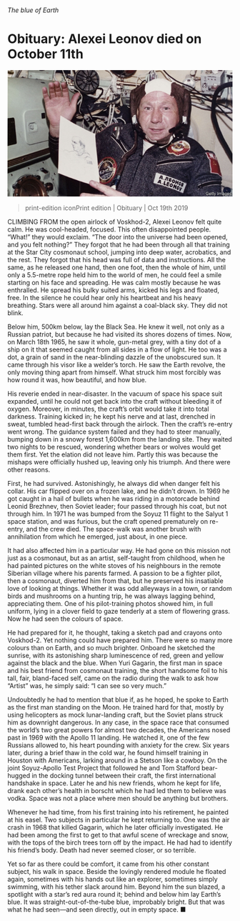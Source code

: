 ###### The blue of Earth

# Obituary: Alexei Leonov died on October 11th 

![image](images/20191019_obp501.jpg) 

> print-edition iconPrint edition | Obituary | Oct 19th 2019 

CLIMBING FROM the open airlock of Voskhod-2, Alexei Leonov felt quite calm. He was cool-headed, focused. This often disappointed people. “What!” they would exclaim. “The door into the universe had been opened, and you felt nothing?” They forgot that he had been through all that training at the Star City cosmonaut school, jumping into deep water, acrobatics, and the rest. They forgot that his head was full of data and instructions. All the same, as he released one hand, then one foot, then the whole of him, until only a 5.5-metre rope held him to the world of men, he could feel a smile starting on his face and spreading. He was calm mostly because he was enthralled. He spread his bulky suited arms, kicked his legs and floated, free. In the silence he could hear only his heartbeat and his heavy breathing. Stars were all around him against a coal-black sky. They did not blink. 

Below him, 500km below, lay the Black Sea. He knew it well, not only as a Russian patriot, but because he had visited its shores dozens of times. Now, on March 18th 1965, he saw it whole, gun-metal grey, with a tiny dot of a ship on it that seemed caught from all sides in a flow of light. He too was a dot, a grain of sand in the near-blinding dazzle of the unobscured sun. It came through his visor like a welder’s torch. He saw the Earth revolve, the only moving thing apart from himself. What struck him most forcibly was how round it was, how beautiful, and how blue. 

His reverie ended in near-disaster. In the vacuum of space his space suit expanded, until he could not get back into the craft without bleeding it of oxygen. Moreover, in minutes, the craft’s orbit would take it into total darkness. Training kicked in; he kept his nerve and at last, drenched in sweat, tumbled head-first back through the airlock. Then the craft’s re-entry went wrong. The guidance system failed and they had to steer manually, bumping down in a snowy forest 1,600km from the landing site. They waited two nights to be rescued, wondering whether bears or wolves would get them first. Yet the elation did not leave him. Partly this was because the mishaps were officially hushed up, leaving only his triumph. And there were other reasons. 

First, he had survived. Astonishingly, he always did when danger felt his collar. His car flipped over on a frozen lake, and he didn’t drown. In 1969 he got caught in a hail of bullets when he was riding in a motorcade behind Leonid Brezhnev, then Soviet leader; four passed through his coat, but not through him. In 1971 he was bumped from the Soyuz 11 flight to the Salyut 1 space station, and was furious, but the craft opened prematurely on re-entry, and the crew died. The space-walk was another brush with annihilation from which he emerged, just about, in one piece. 

It had also affected him in a particular way. He had gone on this mission not just as a cosmonaut, but as an artist, self-taught from childhood, when he had painted pictures on the white stoves of his neighbours in the remote Siberian village where his parents farmed. A passion to be a fighter pilot, then a cosmonaut, diverted him from that, but he preserved his insatiable love of looking at things. Whether it was odd alleyways in a town, or random birds and mushrooms on a hunting trip, he was always lagging behind, appreciating them. One of his pilot-training photos showed him, in full uniform, lying in a clover field to gaze tenderly at a stem of flowering grass. Now he had seen the colours of space. 

He had prepared for it, he thought, taking a sketch pad and crayons onto Voskhod-2. Yet nothing could have prepared him. There were so many more colours than on Earth, and so much brighter. Onboard he sketched the sunrise, with its astonishing sharp luminescence of red, green and yellow against the black and the blue. When Yuri Gagarin, the first man in space and his best friend from cosmonaut training, the short handsome foil to his tall, fair, bland-faced self, came on the radio during the walk to ask how “Artist” was, he simply said: “I can see so very much.” 

Undoubtedly he had to mention that blue if, as he hoped, he spoke to Earth as the first man standing on the Moon. He trained hard for that, mostly by using helicopters as mock lunar-landing craft, but the Soviet plans struck him as downright dangerous. In any case, in the space race that consumed the world’s two great powers for almost two decades, the Americans nosed past in 1969 with the Apollo 11 landing. He watched it, one of the few Russians allowed to, his heart pounding with anxiety for the crew. Six years later, during a brief thaw in the cold war, he found himself training in Houston with Americans, larking around in a Stetson like a cowboy. On the joint Soyuz-Apollo Test Project that followed he and Tom Stafford bear-hugged in the docking tunnel between their craft, the first international handshake in space. Later he and his new friends, whom he kept for life, drank each other’s health in borscht which he had led them to believe was vodka. Space was not a place where men should be anything but brothers. 

Whenever he had time, from his first training into his retirement, he painted at his easel. Two subjects in particular he kept returning to. One was the air crash in 1968 that killed Gagarin, which he later officially investigated. He had been among the first to get to that awful scene of wreckage and snow, with the tops of the birch trees torn off by the impact. He had had to identify his friend’s body. Death had never seemed closer, or so terrible. 

Yet so far as there could be comfort, it came from his other constant subject, his walk in space. Beside the lovingly rendered module he floated again, sometimes with his hands out like an explorer, sometimes simply swimming, with his tether slack around him. Beyond him the sun blazed, a spotlight with a star’s red aura round it; behind and below him lay Earth’s blue. It was straight-out-of-the-tube blue, improbably bright. But that was what he had seen—and seen directly, out in empty space. ■ 

